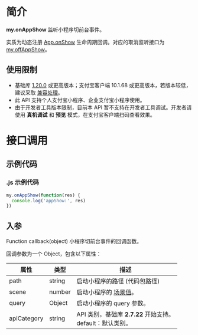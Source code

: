 # 简介

**my.onAppShow** 监听小程序切前台事件。

实质为动态注册 [App.onShow](https://opendocs.alipay.com/mini/framework/app-detail) 生命周期回调。对应的取消监听接口为 [my.offAppShow](https://opendocs.alipay.com/mini/api/tkohmw)。


## 使用限制

- 基础库 [1.20.0](https://opendocs.alipay.com/mini/framework/lib) 或更高版本；支付宝客户端 10.1.68 或更高版本，若版本较低，建议采取 [兼容处理](https://opendocs.alipay.com/mini/framework/compatibility)。
- 此 API 支持个人支付宝小程序、企业支付宝小程序使用。
- 由于开发者工具版本限制，目前本 API 暂不支持在开发者工具调试。开发者请使用 **真机调试** 和 **预览** 模式，在支付宝客户端扫码查看效果。

# 接口调用

## 示例代码

### .js 示例代码

```javascript
my.onAppShow(function(res) {
  console.log('appShow:', res)
})
```

## 入参

Function callback(object) 小程序切前台事件的回调函数。

回调参数为一个 Object，包含以下属性：

| **属性** | **类型** | **描述** |
| --- | --- | --- |
| path | string | 启动小程序的路径 (代码包路径) |
| scene | number | 启动小程序的 [场景值](https://opendocs.alipay.com/mini/framework/scene)。 |
| query | Object | 启动小程序的 query 参数。 |
| apiCategory | string | API 类别，基础库 **2.7.22** 开始支持。<br />default：默认类别。 |
